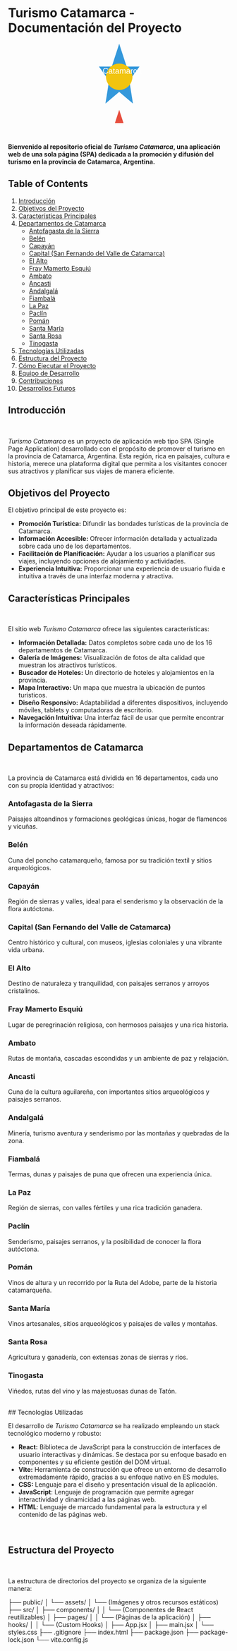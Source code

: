 # Turismo Catamarca - Documentación del Proyecto

<p align="center">
  <svg width="150" height="180" viewBox="0 0 100 120" fill="none" xmlns="http://www.w3.org/2000/svg">
  <path d="M50 0L61.2 34.5H80.7L65.3 55.9L70.8 90.5L50 72.9L29.2 90.5L34.7 55.9L19.3 34.5H38.8L50 0Z" fill="#3498db"/>
  <path d="M50 100L61.2 134.5H80.7L65.3 155.9L70.8 190.5L50 172.9L29.2 190.5L34.7 155.9L19.3 134.5H38.8L50 100Z" fill="#e74c3c"/>
    <circle cx="50" cy="50" r="20" fill="#f1c40f" />
    <circle cx="50" cy="150" r="20" fill="#2ecc71" />
    <text x="25" y="45" font-family="Arial" font-size="12" fill="white">Catamarca</text>
    <text x="30" y="145" font-family="Arial" font-size="12" fill="white">Turismo</text>
  
  
</svg>
</p>

<br>

**Bienvenido al repositorio oficial de *Turismo Catamarca*, una aplicación web de una sola página (SPA) dedicada a la promoción y difusión del turismo en la provincia de Catamarca, Argentina.**

## Table of Contents

1. [Introducción](#introducción)
2. [Objetivos del Proyecto](#objetivos-del-proyecto)
3. [Características Principales](#características-principales)
4. [Departamentos de Catamarca](#departamentos-de-catamarca)
    * [Antofagasta de la Sierra](#antofagasta-de-la-sierra)
    * [Belén](#belén)
    * [Capayán](#capayán)
    * [Capital (San Fernando del Valle de Catamarca)](#capital-san-fernando-del-valle-de-catamarca)
    * [El Alto](#el-alto)
    * [Fray Mamerto Esquiú](#fray-mamerto-esquiú)
    * [Ambato](#ambato)
    * [Ancasti](#ancasti)
    * [Andalgalá](#andalgalá)
    * [Fiambalá](#fiambalá)
    * [La Paz](#la-paz)
    * [Paclín](#paclín)
    * [Pomán](#pomán)
    * [Santa María](#santa-maría)
    * [Santa Rosa](#santa-rosa)
    * [Tinogasta](#tinogasta)
5. [Tecnologías Utilizadas](#tecnologías-utilizadas)
6. [Estructura del Proyecto](#estructura-del-proyecto)
7. [Cómo Ejecutar el Proyecto](#cómo-ejecutar-el-proyecto)
8. [Equipo de Desarrollo](#equipo-de-desarrollo)
9. [Contribuciones](#contribuciones)
10. [Desarrollos Futuros](#desarrollos-futuros)

## Introducción
<br>

*Turismo Catamarca* es un proyecto de aplicación web tipo SPA (Single Page Application) desarrollado con el propósito de promover el turismo en la provincia de Catamarca, Argentina. Esta región, rica en paisajes, cultura e historia, merece una plataforma digital que permita a los visitantes conocer sus atractivos y planificar sus viajes de manera eficiente.

## Objetivos del Proyecto

El objetivo principal de este proyecto es:

*   **Promoción Turística:** Difundir las bondades turísticas de la provincia de Catamarca.
*   **Información Accesible:** Ofrecer información detallada y actualizada sobre cada uno de los departamentos.
*   **Facilitación de Planificación:** Ayudar a los usuarios a planificar sus viajes, incluyendo opciones de alojamiento y actividades.
*   **Experiencia Intuitiva:** Proporcionar una experiencia de usuario fluida e intuitiva a través de una interfaz moderna y atractiva.

## Características Principales
<br>

El sitio web *Turismo Catamarca* ofrece las siguientes características:

*   **Información Detallada:** Datos completos sobre cada uno de los 16 departamentos de Catamarca.
*   **Galería de Imágenes:** Visualización de fotos de alta calidad que muestran los atractivos turísticos.
*   **Buscador de Hoteles:** Un directorio de hoteles y alojamientos en la provincia.
*   **Mapa Interactivo:** Un mapa que muestra la ubicación de puntos turísticos.
*   **Diseño Responsivo:** Adaptabilidad a diferentes dispositivos, incluyendo móviles, tablets y computadoras de escritorio.
*   **Navegación Intuitiva:** Una interfaz fácil de usar que permite encontrar la información deseada rápidamente.

## Departamentos de Catamarca
<br>

La provincia de Catamarca está dividida en 16 departamentos, cada uno con su propia identidad y atractivos:

### Antofagasta de la Sierra
Paisajes altoandinos y formaciones geológicas únicas, hogar de flamencos y vicuñas.

### Belén
Cuna del poncho catamarqueño, famosa por su tradición textil y sitios arqueológicos.

### Capayán
Región de sierras y valles, ideal para el senderismo y la observación de la flora autóctona.

### Capital (San Fernando del Valle de Catamarca)
Centro histórico y cultural, con museos, iglesias coloniales y una vibrante vida urbana.

### El Alto
Destino de naturaleza y tranquilidad, con paisajes serranos y arroyos cristalinos.

### Fray Mamerto Esquiú
Lugar de peregrinación religiosa, con hermosos paisajes y una rica historia.

### Ambato
Rutas de montaña, cascadas escondidas y un ambiente de paz y relajación.

### Ancasti
Cuna de la cultura aguilareña, con importantes sitios arqueológicos y paisajes serranos.

### Andalgalá
Minería, turismo aventura y senderismo por las montañas y quebradas de la zona.

### Fiambalá
Termas, dunas y paisajes de puna que ofrecen una experiencia única.

### La Paz
Región de sierras, con valles fértiles y una rica tradición ganadera.

### Paclín
Senderismo, paisajes serranos, y la posibilidad de conocer la flora autóctona.

### Pomán
Vinos de altura y un recorrido por la Ruta del Adobe, parte de la historia catamarqueña.

### Santa María
Vinos artesanales, sitios arqueológicos y paisajes de valles y montañas.

### Santa Rosa
Agricultura y ganadería, con extensas zonas de sierras y ríos.

### Tinogasta
Viñedos, rutas del vino y las majestuosas dunas de Tatón.

<br>
## Tecnologías Utilizadas

El desarrollo de *Turismo Catamarca* se ha realizado empleando un stack tecnológico moderno y robusto:

*   **React:** Biblioteca de JavaScript para la construcción de interfaces de usuario interactivas y dinámicas. Se destaca por su enfoque basado en componentes y su eficiente gestión del DOM virtual.
*   **Vite:** Herramienta de construcción que ofrece un entorno de desarrollo extremadamente rápido, gracias a su enfoque nativo en ES modules.
*   **CSS:** Lenguaje para el diseño y presentación visual de la aplicación.
* **JavaScript**: Lenguaje de programación que permite agregar interactividad y dinamicidad a las páginas web.
* **HTML**: Lenguaje de marcado fundamental para la estructura y el contenido de las páginas web.
<br>

## Estructura del Proyecto
<br>

La estructura de directorios del proyecto se organiza de la siguiente manera:






├── public/
│   └── assets/
│       └── (Imágenes y otros recursos estáticos)
├── src/
│   ├── components/
│   │   └── (Componentes de React reutilizables)
│   ├── pages/
│   │   └── (Páginas de la aplicación)
│   ├── hooks/
│   │   └── (Custom Hooks)
│   ├── App.jsx
│   ├── main.jsx
│   └── styles.css
├── .gitignore
├── index.html
├── package.json
├── package-lock.json
└── vite.config.js
